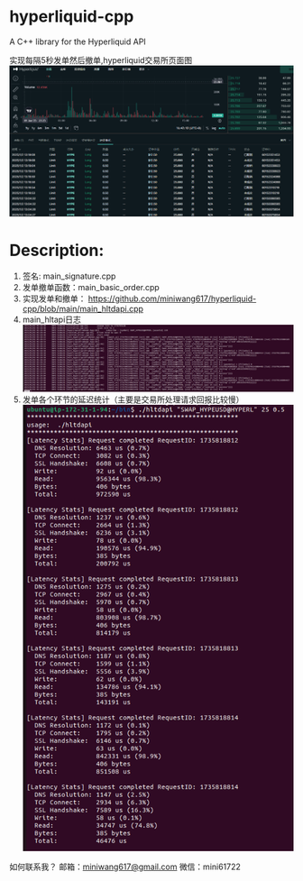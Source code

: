 # hyperliquid-cpp
A C++ library for the Hyperliquid API

实现每隔5秒发单然后撤单,hyperliquid交易所页面图
![image](https://github.com/miniwang617/hyperliquid-cpp/blob/main/hype.png)

# Description:
1. 签名: main_signature.cpp
2. 发单撤单函数：main_basic_order.cpp
3. 实现发单和撤单：
   https://github.com/miniwang617/hyperliquid-cpp/blob/main/main_hltdapi.cpp
4. main_hltapi日志
 ![image](https://github.com/miniwang617/hyperliquid-cpp/blob/main/log.png)
5. 发单各个环节的延迟统计（主要是交易所处理请求回报比较慢）
   ![image](https://github.com/miniwang617/hyperliquid-cpp/blob/main/latency.png)
   
如何联系我？
邮箱：miniwang617@gmail.com
微信：mini61722
   
